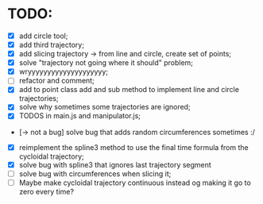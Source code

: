 # TODO:

* [x] add circle tool;
* [x] add third trajectory;
* [x] add slicing trajectory -> from line and circle, create set of points;
* [x] solve "trajectory not going where it should" problem;
* [x] wryyyyyyyyyyyyyyyyyyyy;
* [ ] refactor and comment;
* [x] add to point class add and sub method to implement line and circle trajectories;
* [x] solve why sometimes some trajectories are ignored;
* [x] TODOS in main.js and manipulator.js;
* [-> not a bug] solve bug that adds random circumferences sometimes :/


* [x] reimplement the spline3 method to use the final time formula from the cycloidal trajectory;
* [x] solve bug with spline3 that ignores last trajectory segment
* [ ] solve bug with circumferences when slicing it;
* [ ] Maybe make cycloidal trajectory continuous instead og making it go to zero every time?
